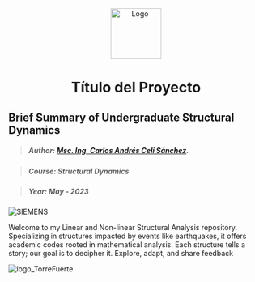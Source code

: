 <div align="center">
    <img src="[logo_TorreFuerte.png](https://github.com/Normando1945/Normando1945.github.io/assets/62081230/2aeb61d3-56be-4e56-a13b-34b8bc7f88d3)" alt="Logo" width="100">
    <h1>Título del Proyecto</h1>
</div>

## Brief Summary of Undergraduate Structural Dynamics


>##### Author:                 [Msc. Ing. Carlos Andrés Celi Sánchez](https://www.researchgate.net/profile/Carlos-Celi).

>##### Course:                 Structural Dynamics

>##### Year:                   May - 2023

![SIEMENS](https://blogs.sw.siemens.com/wp-content/uploads/sites/6/2022/07/gif-of-frequency-analysis.gif)

Welcome to my Linear and Non-linear Structural Analysis repository. Specializing in structures impacted by events like earthquakes, it offers academic codes rooted in mathematical analysis. Each structure tells a story; our goal is to decipher it. Explore, adapt, and share feedback


![logo_TorreFuerte](https://github.com/Normando1945/Normando1945.github.io/assets/62081230/2aeb61d3-56be-4e56-a13b-34b8bc7f88d3)
